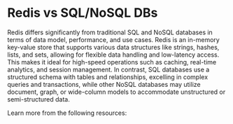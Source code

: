 # Redis vs SQL/NoSQL DBs

Redis differs significantly from traditional SQL and NoSQL databases in terms of data model, performance, and use cases. Redis is an in-memory key-value store that supports various data structures like strings, hashes, lists, and sets, allowing for flexible data handling and low-latency access. This makes it ideal for high-speed operations such as caching, real-time analytics, and session management. In contrast, SQL databases use a structured schema with tables and relationships, excelling in complex queries and transactions, while other NoSQL databases may utilize document, graph, or wide-column models to accommodate unstructured or semi-structured data.

Learn more from the following resources:
